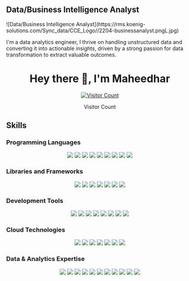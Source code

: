 <p align="center">
<h2>Data/Business Intelligence Analyst</h2> 
![Data/Business Intelligence Analyst](https://rms.koenig-solutions.com/Sync_data/CCE_Logo//2204-businessanalyst.pngL.jpg)

I'm a data analytics engineer, I thrive on handling unstructured data and converting it into actionable insights, driven by a strong passion for data transformation to extract valuable outcomes.

  <h1 align="center">Hey there 👋, I'm Maheedhar </h1>
</p>



<p align="center"> 
  <a href="https://profile-counter.glitch.me/Maheedhar325/count.svg">
    <img src="https://profile-counter.glitch.me/Maheedhar325/count.svg" alt="Visitor Count">
  </a>
  <p align="center">Visitor Count</p>
</p>



## Skills

### Programming Languages
<div align="center">
  <img src="https://img.shields.io/badge/Python-%2314354C.svg?&style=for-the-badge&logo=python&logoColor=white"/>
  <img src="https://img.shields.io/badge/SQL-%2300f.svg?&style=for-the-badge&logo=sql&logoColor=white"/>
  <img src="https://img.shields.io/badge/JavaScript-%23323330.svg?&style=for-the-badge&logo=javascript&logoColor=%23F7DF1E"/>
  <img src="https://img.shields.io/badge/PySpark-%2314354C.svg?&style=for-the-badge&logo=apache-spark&logoColor=white"/>
  <img src="https://img.shields.io/badge/Spark_SQL-%2314354C.svg?&style=for-the-badge&logo=apache-spark&logoColor=white"/>
  <img src="https://img.shields.io/badge/VBA-%2314354C.svg?&style=for-the-badge&logo=microsoft-excel&logoColor=white"/>
  <img src="https://img.shields.io/badge/Bicep-%2314354C.svg?&style=for-the-badge&logo=microsoft&logoColor=white"/>
  <img src="https://img.shields.io/badge/C++-%2314354C.svg?&style=for-the-badge&logo=c%2B%2B&logoColor=white"/>
  <img src="https://img.shields.io/badge/PL_SQL-%2314354C.svg?&style=for-the-badge&logo=oracle&logoColor=white"/>
</div>

### Libraries and Frameworks
<div align="center">
  <img src="https://img.shields.io/badge/Pandas-%2314354C.svg?&style=for-the-badge&logo=pandas&logoColor=white"/>
  <img src="https://img.shields.io/badge/React-%2320232a.svg?&style=for-the-badge&logo=react&logoColor=%2361DAFB"/>
  <img src="https://img.shields.io/badge/Redux-%2314354C.svg?&style=for-the-badge&logo=redux&logoColor=white"/>
  <img src="https://img.shields.io/badge/Material_UI-%2314354C.svg?&style=for-the-badge&logo=material-ui&logoColor=white"/>
  <img src="https://img.shields.io/badge/Scikit_learn-%2314354C.svg?&style=for-the-badge&logo=scikit-learn&logoColor=white"/>
  <img src="https://img.shields.io/badge/Node.js-%2343853D.svg?&style=for-the-badge&logo=node.js&logoColor=white"/>
  <img src="https://img.shields.io/badge/Apache_Airflow-%2314354C.svg?&style=for-the-badge&logo=apache-airflow&logoColor=white"/>
</div>

### Development Tools
<div align="center">
  <img src="https://img.shields.io/badge/PowerBI-%2314354C.svg?&style=for-the-badge&logo=power-bi&logoColor=white"/>
  <img src="https://img.shields.io/badge/REST_API-%2314354C.svg?&style=for-the-badge&logo=rest-api&logoColor=white"/>
  <img src="https://img.shields.io/badge/Confluence-%2314354C.svg?&style=for-the-badge&logo=confluence&logoColor=white"/>
  <img src="https://img.shields.io/badge/Gitlab-%2314354C.svg?&style=for-the-badge&logo=gitlab&logoColor=white"/>
  <img src="https://img.shields.io/badge/Docker-%2314354C.svg?&style=for-the-badge&logo=docker&logoColor=white"/>
  <img src="https://img.shields.io/badge/SQL_Server-%2314354C.svg?&style=for-the-badge&logo=microsoft-sql-server&logoColor=white"/>
  <img src="https://img.shields.io/badge/Git-%2314354C.svg?&style=for-the-badge&logo=git&logoColor=white"/>
  <img src="https://img.shields.io/badge/MS_Excel-%2314354C.svg?&style=for-the-badge&logo=microsoft-excel&logoColor=white"/>
</div>

### Cloud Technologies
<div align="center">
  <img src="https://img.shields.io/badge/Azure-%230072C6.svg?&style=for-the-badge&logo=microsoft-azure&logoColor=white"/>
  <img src="https://img.shields.io/badge/AWS-%23FF9900.svg?&style=for-the-badge&logo=amazon-aws&logoColor=white"/>
  <img src="https://img.shields.io/badge/Data_Factory-%2314354C.svg?&style=for-the-badge&logo=microsoft&logoColor=white"/>
  <img src="https://img.shields.io/badge/Databricks-%2314354C.svg?&style=for-the-badge&logo=databricks&logoColor=white"/>
  <img src="https://img.shields.io/badge/Synapse-%2314354C.svg?&style=for-the-badge&logo=microsoft&logoColor=white"/>
  <img src="https://img.shields.io/badge/Azure_DevOps-%230072C6.svg?&style=for-the-badge&logo=azure-devops&logoColor=white"/>
  <img src="https://img.shields.io/badge/Dell_Boomi-%2314354C.svg?&style=for-the-badge&logo=dell&logoColor=white"/>
</div>

### Data & Analytics Expertise
<div align="center">
  <img src="https://img.shields.io/badge/ETL-%2314354C.svg?&style=for-the-badge&logo=etl&logoColor=white"/>
  <img src="https://img.shields.io/badge/Data_Lake-%2314354C.svg?&style=for-the-badge&logo=data-lake&logoColor=white"/>
  <img src="https://img.shields.io/badge/Lakehouse-%2314354C.svg?&style=for-the-badge&logo=lakehouse&logoColor=white"/>
  <img src="https://img.shields.io/badge/Data_Visualization-%2314354C.svg?&style=for-the-badge&logo=data-visualization&logoColor=white"/>
  <img src="https://img.shields.io/badge/SSIS-%2314354C.svg?&style=for-the-badge&logo=ssis&logoColor=white"/>
  <img src="https://img.shields.io/badge/Visio-%2314354C.svg?&style=for-the-badge&logo=visio&logoColor=white"/>
  <img src="https://img.shields.io/badge/Data_Integration-%2314354C.svg?&style=for-the-badge&logo=data-integration&logoColor=white"/>
  <img src="https://img.shields.io/badge/DBMS-%2314354C.svg?&style=for-the-badge&logo=dbms&logoColor=white"/>
  <img src="https://img.shields.io/badge/Data_Analysis-%2314354C.svg?&style=for-the-badge&logo=data-analysis&logoColor=white"/>
  <img src="https://img.shields.io/badge/Data_Modeling-%2314354C.svg?&style=for-the-badge&logo=data-modeling&logoColor=white"/>
  <img src="https://img.shields.io/badge/Machine_Learning-%2314354C.svg?&style=for-the-badge&logo=machine-learning&logoColor=white"/>
</div>
